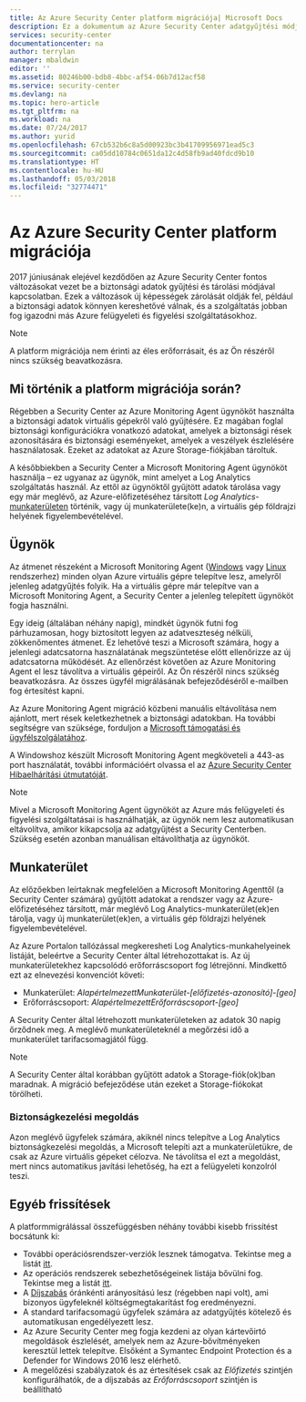 ```yaml
---
title: Az Azure Security Center platform migrációja| Microsoft Docs
description: Ez a dokumentum az Azure Security Center adatgyűjtési módjának néhány változását ismerteti.
services: security-center
documentationcenter: na
author: terrylan
manager: mbaldwin
editor: ''
ms.assetid: 80246b00-bdb8-4bbc-af54-06b7d12acf58
ms.service: security-center
ms.devlang: na
ms.topic: hero-article
ms.tgt_pltfrm: na
ms.workload: na
ms.date: 07/24/2017
ms.author: yurid
ms.openlocfilehash: 67cb532b6c8a5d00923bc3b41709956971ead5c3
ms.sourcegitcommit: ca05dd10784c0651da12c4d58fb9ad40fdcd9b10
ms.translationtype: HT
ms.contentlocale: hu-HU
ms.lasthandoff: 05/03/2018
ms.locfileid: "32774471"
---
```

# <a name="azure-security-center-platform-migration"></a>Az Azure Security Center platform migrációja

2017 júniusának elejével kezdődően az Azure Security Center fontos változásokat vezet be a biztonsági adatok gyűjtési és tárolási módjával kapcsolatban.  Ezek a változások új képességek zárolását oldják fel, például a biztonsági adatok könnyen kereshetővé válnak, és a szolgáltatás jobban fog igazodni más Azure felügyeleti és figyelési szolgáltatásokhoz.

> [!NOTE]
> A platform migrációja nem érinti az éles erőforrásait, és az Ön részéről nincs szükség beavatkozásra.


## <a name="whats-happening-during-this-platform-migration"></a>Mi történik a platform migrációja során?

Régebben a Security Center az Azure Monitoring Agent ügynököt használta a biztonsági adatok virtuális gépekről való gyűjtésére. Ez magában foglal biztonsági konfigurációkra vonatkozó adatokat, amelyek a biztonsági rések azonosítására és biztonsági eseményeket, amelyek a veszélyek észlelésére használatosak. Ezeket az adatokat az Azure Storage-fiókjában tároltuk.

A későbbiekben a Security Center a Microsoft Monitoring Agent ügynököt használja – ez ugyanaz az ügynök, mint amelyet a Log Analytics szolgáltatás használ. Az ettől az ügynöktől gyűjtött adatok tárolása vagy egy már meglévő, az Azure-előfizetéséhez társított *Log Analytics*-[munkaterületen](../log-analytics/log-analytics-manage-access.md) történik, vagy új munkaterülete(ke)n, a virtuális gép földrajzi helyének figyelembevételével.

## <a name="agent"></a>Ügynök

Az átmenet részeként a Microsoft Monitoring Agent ([Windows](../log-analytics/log-analytics-windows-agent.md) vagy [Linux](../log-analytics/log-analytics-linux-agents.md) rendszerhez) minden olyan Azure virtuális gépre telepítve lesz, amelyről jelenleg adatgyűjtés folyik.  Ha a virtuális gépre már telepítve van a Microsoft Monitoring Agent, a Security Center a jelenleg telepített ügynököt fogja használni.

Egy ideig (általában néhány napig), mindkét ügynök futni fog párhuzamosan, hogy biztosított legyen az adatveszteség nélküli, zökkenőmentes átmenet. Ez lehetővé teszi a Microsoft számára, hogy a jelenlegi adatcsatorna használatának megszüntetése előtt ellenőrizze az új adatcsatorna működését. Az ellenőrzést követően az Azure Monitoring Agent el lesz távolítva a virtuális gépeiről. Az Ön részéről nincs szükség beavatkozásra. Az összes ügyfél migrálásának befejeződéséről e-mailben fog értesítést kapni.
 
Az Azure Monitoring Agent migráció közbeni manuális eltávolítása nem ajánlott, mert rések keletkezhetnek a biztonsági adatokban. Ha további segítségre van szüksége, forduljon a [Microsoft támogatási és ügyfélszolgálatához](https://support.microsoft.com/contactus/). 

A Windowshoz készült Microsoft Monitoring Agent megköveteli a 443-as port használatát, további információért olvassa el az [Azure Security Center Hibaelhárítási útmutatóját](security-center-troubleshooting-guide.md).


> [!NOTE] 
> Mivel a Microsoft Monitoring Agent ügynököt az Azure más felügyeleti és figyelési szolgáltatásai is használhatják, az ügynök nem lesz automatikusan eltávolítva, amikor kikapcsolja az adatgyűjtést a Security Centerben. Szükség esetén azonban manuálisan eltávolíthatja az ügynököt.

## <a name="workspace"></a>Munkaterület

Az előzőekben leírtaknak megfelelően a Microsoft Monitoring Agenttől (a Security Center számára) gyűjtött adatokat a rendszer vagy az Azure-előfizetéséhez társított, már meglévő Log Analytics-munkaterület(ek)en tárolja, vagy új munkaterület(ek)en, a virtuális gép földrajzi helyének figyelembevételével.

Az Azure Portalon tallózással megkeresheti Log Analytics-munkahelyeinek listáját, beleértve a Security Center által létrehozottakat is. Az új munkaterületekhez kapcsolódó erőforráscsoport fog létrejönni. Mindkettő ezt az elnevezési konvenciót követi:

- Munkaterület: *AlapértelmezettMunkaterület-[előfizetés-azonosító]-[geo]*
- Erőforráscsoport: *AlapértelmezettErőforráscsoport-[geo]* 
 
A Security Center által létrehozott munkaterületeken az adatok 30 napig őrződnek meg. A meglévő munkaterületeknél a megőrzési idő a munkaterület tarifacsomagjától függ.

> [!NOTE]
> A Security Center által korábban gyűjtött adatok a Storage-fiók(ok)ban maradnak. A migráció befejeződése után ezeket a Storage-fiókokat törölheti.

### <a name="security-management-solution"></a>Biztonságkezelési megoldás 

Azon meglévő ügyfelek számára, akiknél nincs telepítve a Log Analytics biztonságkezelési megoldás, a Microsoft telepíti azt a munkaterületükre, de csak az Azure virtuális gépeket célozva. Ne távolítsa el ezt a megoldást, mert nincs automatikus javítási lehetőség, ha ezt a felügyeleti konzolról teszi.


## <a name="other-updates"></a>Egyéb frissítések

A platformmigrálással összefüggésben néhány további kisebb frissítést bocsátunk ki:

- További operációsrendszer-verziók lesznek támogatva. Tekintse meg a listát [itt](security-center-faq.md#virtual-machines).
- Az operációs rendszerek sebezhetőségeinek listája bővülni fog. Tekintse meg a listát [itt](https://gallery.technet.microsoft.com/Azure-Security-Center-a789e335).
- A [Díjszabás](https://azure.microsoft.com/pricing/details/security-center/) óránkénti arányosítású lesz (régebben napi volt), ami bizonyos ügyfeleknél költségmegtakarítást fog eredményezni.
- A standard tarifacsomagú ügyfelek számára az adatgyűjtés kötelező és automatikusan engedélyezett lesz.
- Az Azure Security Center meg fogja kezdeni az olyan kártevőirtó megoldások észlelését, amelyek nem az Azure-bővítményeken keresztül lettek telepítve. Elsőként a Symantec Endpoint Protection és a Defender for Windows 2016 lesz elérhető.
- A megelőzési szabályzatok és az értesítések csak az *Előfizetés* szintjén konfigurálhatók, de a díjszabás az *Erőforráscsoport* szintjén is beállítható

